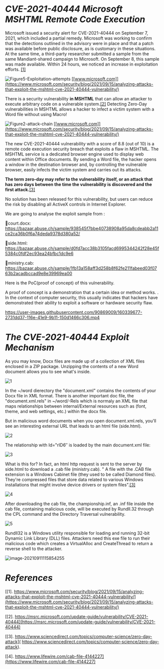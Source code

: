 # *CVE-2021-40444 Microsoft MSHTML Remote Code Execution*

Microsoft issued a security alert for CVE-2021-40444 on September 7, 2021, which included a partial remedy. Microsoft was working to confirm that the detections outlined in the advisory were in place and that a patch was available before public disclosure, as is customary in these situations. At the same time, a third-party researcher submitted a sample from the same Mandiant-shared campaign to Microsoft. On September 8, this sample was made available. Within 24 hours, we noticed an increase in exploitation efforts. [[1]](https://www.microsoft.com/security/blog/2021/09/15/analyzing-attacks-that-exploit-the-mshtml-cve-2021-40444-vulnerability/)

![Figure5-Exploitation-attempts](https://user-images.githubusercontent.com/90869009/160368281-f06a3a89-89c2-4d04-beda-c71c39c1ab13.png)
[[www.microsoft.com]](https://www.microsoft.com/security/blog/2021/09/15/analyzing-attacks-that-exploit-the-mshtml-cve-2021-40444-vulnerability/)


There is a security vulnerability **in MSHTML** that can allow an attacker to execute arbitrary code on a vulnerable system.[[2]](https://msrc.microsoft.com/update-guide/vulnerability/CVE-2021-40444) Detecting Zero-Day vulnerabilities in MSHTML allows a hacker to infect a victim system with a Word file without using Macro!

![Figure2-attack-chain](https://user-images.githubusercontent.com/90869009/160360721-c4683036-9a13-437e-b574-818fd57a932a.png)
 [[www.microsoft.com]](https://www.microsoft.com/security/blog/2021/09/15/analyzing-attacks-that-exploit-the-mshtml-cve-2021-40444-vulnerability/)
 
The new CVE-2021-40444 vulnerability with a score of 8.8 (out of 10) is a remote code execution security breach that exploits a flaw in MSHTML. The MSHTML service is a dedicated browser engine used to display web content within Office documents. By sending a Word file, the hacker opens a window in the destination browser and, by controlling the vulnerable browser, easily infects the victim system and carries out its attacks.

**The term zero-day may refer to the vulnerability itself, or an attack that has zero days between the time the vulnerability is discovered and the first attack.**[[3]](https://krebsonsecurity.com/2021/09/microsoft-attackers-exploiting-windows-zero-day-flaw)

No solution has been released for this vulnerability, but users can reduce the risk by disabling all ActiveX controls in Internet Explorer.


We are going to analyse the exploit sample from :

📌court.docx: https://bazaar.abuse.ch/sample/938545f7bbe40738908a95da8cdeabb2a11ce2ca36b0f6a74deda9378d380a52/

📌side.html: https://bazaar.abuse.ch/sample/d0fd7acc38b3105facd6995344242f28e45f5384c0fdf2ec93ea24bfbc1dc9e6

📌ministry.cab: https://bazaar.abuse.ch/sample/1fb13a158aff3d258b8f62fe211fabeed03f0763b2acadbccad9e8e39969ea00

Here is the PoC(proof of concept) of this vulnerability.

A proof of concept is a demonstration that a certain idea or method works. . In the context of computer security, this usually indicates that hackers have demonstrated their ability to exploit a software or hardware security flaw. 

https://user-images.githubusercontent.com/90869009/160339677-2731dd37-116e-41e9-9b11-150d1466c306.mp4


# *The CVE-2021-40444 Exploit Mechanism*

As you may know, Docx files are made up of a collection of XML files enclosed in a ZIP package. Unzipping the contents of a new Word document allows you to see what's inside.

![1](https://user-images.githubusercontent.com/90869009/160325889-18092c10-3ef7-4664-b85c-6e3a0eb9a33f.jpg)

In the ~/word dierectory the  "document.xml" contains the contents of your Docx file in XML format. There is another important doc file, the "document.xml.rels" in ~/word/-Rels  which is normaly an  XML file that maps relationships between internal/External resources such as (font, theme, and web settings, etc.) within the docx file. 

But in malicious word documents when you open document.xml.rels, you'll see an interesting external URL that leads to an html file (side.html). 

![2](https://user-images.githubusercontent.com/90869009/160345733-16d6bafb-4c18-489f-94cf-f27b573172ca.jpg)


The relationship with Id="rID6″ is loaded by the main document.xml file:

![3](https://user-images.githubusercontent.com/90869009/160345152-c46d78e5-156a-4445-a816-62cd644f559a.jpg)

What is this for? In fact, an html http request is sent to the server by side.html to download a .cab file (ministry.cab). " A file with the .CAB file extension is a Windows Cabinet file (they used to be called Diamond files). They're compressed files that store data related to various Windows installations that might involve device drivers or system files".[[3]](https://www.lifewire.com/cab-file-4144227)

![4](https://user-images.githubusercontent.com/90869009/160354082-c449fe4a-532e-49a3-947b-195443d8330a.jpg)

After downloading the cab file, the championship.inf, an .inf file inside the cab file, containing malicious code, will be executed by Rundll.32  through the CPL command and the  Directory Traversal vulnerability.

![5](https://user-images.githubusercontent.com/90869009/160354128-9284f439-07e5-4c92-ab3a-5c8ec440372d.jpg)

Rundll32 is a Windows utility responsible for loading and running 32-bit Dynamic Link Library (DLL) files. Attackers need this exe file to run their malicious code which  creates a VirtualAlloc and CreateThread to return a reverse shell to the attacker.

![image-20210911115854255](https://user-images.githubusercontent.com/90869009/160362570-f3a63451-f009-4bf7-b979-95c41493eee8.png)


 # *References*
 
  [[1]. https://www.microsoft.com/security/blog/2021/09/15/analyzing-attacks-that-exploit-the-mshtml-cve-2021-40444-vulnerability/](https://www.microsoft.com/security/blog/2021/09/15/analyzing-attacks-that-exploit-the-mshtml-cve-2021-40444-vulnerability/)
  
 [[2]. https://msrc.microsoft.com/update-guide/vulnerability/CVE-2021-40444](https://msrc.microsoft.com/update-guide/vulnerability/CVE-2021-40444)
 
 [[3].  https://www.sciencedirect.com/topics/computer-science/zero-day-attack]( https://www.sciencedirect.com/topics/computer-science/zero-day-attack).

 [[4]. https://www.lifewire.com/cab-file-4144227](https://www.lifewire.com/cab-file-4144227)
 







